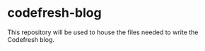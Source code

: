 # codefresh-blog

This repository will be used to house the files needed to write the Codefresh blog. 
